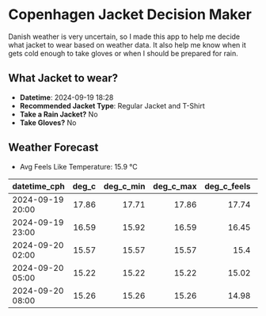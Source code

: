 
# Copenhagen Jacket Decision Maker

Danish weather is very uncertain, so I made this app to help me decide what jacket to wear based on weather data. 
It also help me know when it gets cold enough to take gloves or when I should be prepared for rain.

## What Jacket to wear?

- **Datetime**: 2024-09-19 18:28
- **Recommended Jacket Type**: Regular Jacket and T-Shirt
- **Take a Rain Jacket?** No
- **Take Gloves?** No

## Weather Forecast
- Avg Feels Like Temperature: 15.9 °C

| datetime_cph     |   deg_c |   deg_c_min |   deg_c_max |   deg_c_feels | weather   | wind   | rain   |
|:-----------------|--------:|------------:|------------:|--------------:|:----------|:-------|:-------|
| 2024-09-19 20:00 |   17.86 |       17.71 |       17.86 |         17.74 | Clear     | Low    | None   |
| 2024-09-19 23:00 |   16.59 |       15.92 |       16.59 |         16.45 | Clear     | Low    | None   |
| 2024-09-20 02:00 |   15.57 |       15.57 |       15.57 |         15.4  | Clear     | Low    | None   |
| 2024-09-20 05:00 |   15.22 |       15.22 |       15.22 |         15.02 | Clear     | Low    | None   |
| 2024-09-20 08:00 |   15.26 |       15.26 |       15.26 |         14.98 | Clear     | Low    | None   |
        